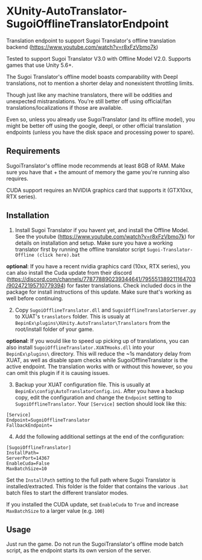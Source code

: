 # XUnity-AutoTranslator-SugoiOfflineTranslatorEndpoint

Translation endpoint to support Sugoi Translator's offline translation backend (https://www.youtube.com/watch?v=r8xFzVbmo7k)

Tested to support Sugoi Translator V3.0 with Offline Model V2.0. Supports games that use Unity 5.6+.

The Sugoi Translator's offline model boasts comparability with Deepl translations, not to mention a shorter delay and nonexistent throttling limits.

Though just like any machine translators, there will be oddities and unexpected mistranslations. You're still better off using official/fan translations/localizations if those are available.

Even so, unless you already use SugoiTranslator (and its offline model), you might be better off using the google, deepl, or other official translation endpoints (unless you have the disk space and processing power to spare).


## Requirements

SugoiTranslator's offline mode recommends at least 8GB of RAM. Make sure you have that + the amount of memory the game you're running also requires.

CUDA support requires an NVIDIA graphics card that supports it (GTX10xx, RTX series).


## Installation

1. Install Sugoi Translator if you havent yet, and install the Offline Model. See the youtube (https://www.youtube.com/watch?v=r8xFzVbmo7k) for details on installation and setup. Make sure you have a working translator first by running the offline translator script `Sugoi-Translator-Offline (click here).bat`

**optional**: If you have a recent nvidia graphics card (10xx, RTX series), you can also install the Cuda update from their discord (https://discord.com/channels/778778890239344641/795551389211164703/902472195710779394) for faster translations. Check included docs in the package for install instructions of this update. Make sure that's working as well before continuing.

2. Copy `SugoiOfflineTranslator.dll` and `SugoiOfflineTranslatorServer.py` to XUAT's `translators` folder. This is usualy at `BepinEx\plugins\XUnity.AutoTranslator\Translators` from the root/install folder of your game.

**optional**: If you would like to speed up picking up of translations, you can also install `SugoiOfflineTranslator.XUATHooks.dll` into your `BepinEx\plugins\` directory. This will reduce the ~1s mandatory delay from XUAT, as well as disable spam checks while SugoiOfflineTranslator is the active endpoint. The translation works with or without this however, so you can omit this plugin if it is causing issues.

3. Backup your XUAT configuration file. This is usually at `BepinEx\config\AutoTranslatorConfig.ini`. After you have a backup copy, edit the configuration and change the `Endpoint` setting to `SugoiOfflineTranslator`.  Your `[Service]` section should look like this:
```
[Service]
Endpoint=SugoiOfflineTranslator
FallbackEndpoint=
```

4. Add the following additional settings at the end of the configuration:

```
[SugoiOfflineTranslator]
InstallPath=
ServerPort=14367
EnableCuda=False
MaxBatchSize=10
```

Set the `InstallPath` setting to the full path where Sugoi Translator is installed/extracted.  This folder is the folder that contains the various `.bat` batch files to start the different translator modes.

If you installed the CUDA update, set `EnableCuda` to `True` and increase `MaxBatchSize` to a larger value (e.g. `100`)

## Usage

Just run the game. Do not run the SugoiTranslator's offline mode batch script, as the endpoint starts its own version of the server.
